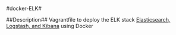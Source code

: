#docker-ELK#

##Description##
Vagrantfile to deploy the ELK stack [Elasticsearch, Logstash, and Kibana](http://www.elasticsearch.org/overview/) using Docker

